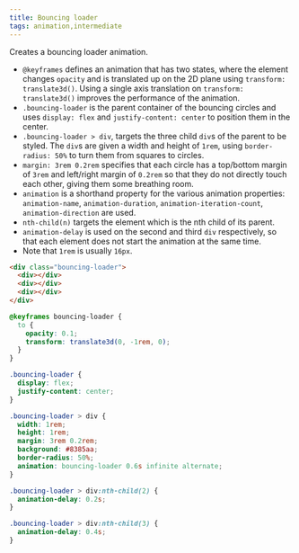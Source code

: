 ```yaml
---
title: Bouncing loader
tags: animation,intermediate
---
```


Creates a bouncing loader animation.

- `@keyframes` defines an animation that has two states, where the element changes `opacity` and is translated up on the 2D plane using `transform: translate3d()`. Using a single axis translation on `transform: translate3d()` improves the performance of the animation.
- `.bouncing-loader` is the parent container of the bouncing circles and uses `display: flex` and `justify-content: center` to position them in the center.
- `.bouncing-loader > div`, targets the three child `div`s of the parent to be styled. The `div`s are given a width and height of `1rem`, using `border-radius: 50%` to turn them from squares to circles.
- `margin: 3rem 0.2rem` specifies that each circle has a top/bottom margin of `3rem` and left/right margin of `0.2rem` so that they do not directly touch each other, giving them some breathing room.
- `animation` is a shorthand property for the various animation properties: `animation-name`, `animation-duration`, `animation-iteration-count`, `animation-direction` are used.
- `nth-child(n)` targets the element which is the nth child of its parent.
- `animation-delay` is used on the second and third `div` respectively, so that each element does not start the animation at the same time.
- Note that `1rem` is usually `16px`.

```html
<div class="bouncing-loader">
  <div></div>
  <div></div>
  <div></div>
</div>
```

```css
@keyframes bouncing-loader {
  to {
    opacity: 0.1;
    transform: translate3d(0, -1rem, 0);
  }
}

.bouncing-loader {
  display: flex;
  justify-content: center;
}

.bouncing-loader > div {
  width: 1rem;
  height: 1rem;
  margin: 3rem 0.2rem;
  background: #8385aa;
  border-radius: 50%;
  animation: bouncing-loader 0.6s infinite alternate;
}

.bouncing-loader > div:nth-child(2) {
  animation-delay: 0.2s;
}

.bouncing-loader > div:nth-child(3) {
  animation-delay: 0.4s;
}
```
